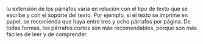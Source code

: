 lu extensión de los párrafos varía en relución con el tipo de texto que se escribe y con el soporte del texto. Por ejemplo, si el texto se imprime en papel, 
se recomienda que haya entre tres y ocho párrafos por página. De todas formas, los párrafos cortos son más recomendables, porque son más fáciles de leer y de 
comprender.